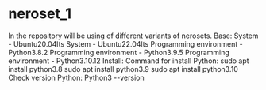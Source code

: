 # neroset_1
In the repository will be using of different variants of nerosets.
Base:
System - Ubuntu20.04lts
System - Ubuntu22.04lts
Programming environment - Python3.8.2
Programming environment - Python3.9.5
Programming environment - Python3.10.12
Install:
Command for install Python:
sudo apt install python3.8
sudo apt install python3.9
sudo apt install python3.10
Check version Python:
Python3 --version
